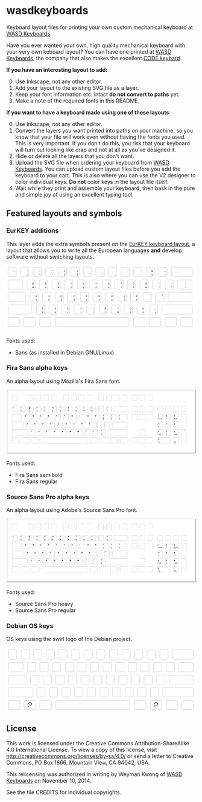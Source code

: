 wasdkeyboards
=============

Keyboard layout files for printing your own custom mechanical keyboard at [WASD Keyboards][1].

Have you ever wanted your own, high quality mechanical keyboard with your very own
keboard layout? You can have one printed at [WASD Keyboards][1],
the company that also makes the excellent [CODE keybard][2].


**If you have an interesting layout to add:**

 0. Use Inkscape, not any other editor.
 1. Add your layout to the existing SVG file as a layer.
 2. Keep your font information etc. intact **do not convert to paths** yet.
 3. Make a note of the required fonts in this README.


**If you want to have a keyboard made using one of these layouts**

 0. Use Inkscape, not any other editor.
 1. Convert the layers you want printed into paths on your machine, so you
 know that your file will work even without having the fonts you used.
 This is very important. If you don't do this, you risk that your
 keyboard will turn out looking like crap and not at all as you've designed
 it.
 2. Hide or delete all the layers that you don't want.
 3. Upload the SVG file when ordering your keyboard from [WASD Keyboards][1].
 You can upload custom layout files before you add the keyboard to your cart.
 This is also where you can use the V2 designer to color individual keys.
 **Do not** color keys in the layout file itself.
 4. Wait while they print and assemble your keyboard, then bask in the pure and
 simple joy of using an excellent typing tool.


## Featured layouts and symbols

### EurKEY additions

This layer adds the extra symbols present on the [EurKEY keyboard layout][3],
a layout that allows you to write all the European languages **and** develop
software without switching layouts.

![EurKEY additions](images/eurkey.png)

Fonts used:

 * Sans (as installed in Debian GNU/Linux)

### Fira Sans alpha keys

An alpha layout using Mozilla's Fira Sans font.

![Fira Sans](images/alpha_fira_sans.png)

Fonts used:
  * Fira Sans semibold
  * Fira Sans regular

### Source Sans Pro alpha keys

An alpha layout using Adobe's Source Sans Pro font.

![Source Pro Sans](images/alpha_source_pro_sans.png)

Fonts used:
  * Source Sans Pro heavy
  * Source Sans Pro regular

### Debian OS keys

OS keys using the swirl logo of the Debian project.

![Debian OS keys](images/oskeys_debian.png)


## License

This work is licensed under the Creative Commons Attribution-ShareAlike 4.0
International License. To view a copy of this license, visit
http://creativecommons.org/licenses/by-sa/4.0/ or send a letter to Creative
Commons, PO Box 1866, Mountain View, CA 94042, USA.

This relicensing was authorized in writing by Weyman Kwong of
[WASD Keyboards](http://www.wasdkeyboards.com) on November 10, 2014.

See the file CREDITS for individual copyrights.


[1]: http://www.wasdkeyboards.com
[2]: http://www.wasdkeyboards.com/index.php/products/code-keyboard.html
[3]: http://eurkey.steffen.bruentjen.eu
